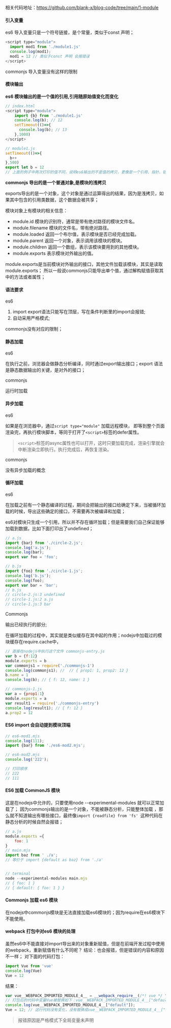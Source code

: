相关代码地址：https://github.com/blank-x/blog-code/tree/main/1-module

#### 引入变量

es6 导入变量只是一个符号链接，是个常量，类似于const 声明；

```js
<script type="module">
  import mod1 from './module1.js'
  console.log(mod1);
  mod1 = 12 // 类似于const 声明 会报错误
</script>
```

commonjs 导入变量没有这样的限制



#### 模块输出

**es6 模块输出的是一个值的引用,引用随原始值变化而变化**

```js
// index.html
<script type="module">
    import {b} from './module1.js'
    console.log(b); // 12
    setTimeout(()=>{
      console.log(b); // 13
    },1000)
</script>

// module1.js 
setTimeout(()=>{
  b++
},500)
export let b = 12
// 上面的例子中两次打印的值不同，说明es6输出的不是值的拷贝，更像是一个引用、指针、链接，能够动态改变的。

```



**commonjs 导出的是一个普通对象,是模块的浅拷贝**

exports导出的是一个对象，这个对象是通过运算得出的结果，因为是浅拷贝，如果其中包含的引用类数据，这个数据会被共享；

模块对象上有模块的相关信息：

- module.id 模块的识别符，通常是带有绝对路径的模块文件名。
- module.filename 模块的文件名，带有绝对路径。
- module.loaded 返回一个布尔值，表示模块是否已经完成加载。
- module.parent 返回一个对象，表示调用该模块的模块。
- module.children 返回一个数组，表示该模块要用到的其他模块。
- module.exports 表示模块对外输出的值。

module.exports是当前模块对外输出的接口，其他文件加载该模块，其实是读取module.exports；
所以一般说commonjs只能导出单个值，通过解构赋值获取其中的方法或者属性；



#### 语法要求

es6

1. import export语法只能写在顶层，写在条件判断里的import会报错;
2. 自动采用严格模式;

commonjs没有对应的限制；

#### 静态加载

es6

在执行之前，浏览器会做静态分析编译，同时通过export输出接口；export 语法是静态数据输出的关键，是对外的接口；

commonjs

运行时加载

####  异步加载

es6

如果是在浏览器中，通过`script type="module"`  加载远程模块， 即等到整个页面渲染完，再执行模块脚本，等同于打开了`<script>`标签的defer属性。

> `<script>`标签的async属性也可以打开，这时只要加载完成，渲染引擎就会中断渲染立即执行。执行完成后，再恢复渲染。

commonjs

没有异步加载的概念

#### 循环加载

es6 

在加载之前有一个静态编译的过程，期间会把输出的接口给确定下来，当被循环加载的时候，导出这些确定的接口，不需要再次被编译和加载；

es6对模块只生成一个引用，所以并不存在循环加载；但是需要我们自己保证能够加载到数据，比如下面打印出了undefined；

```javascript
// a.js
import {bar} from './circle-2.js';
console.log('a.js');
console.log(bar);
export var foo = 'foo';

// b.js
import {foo} from './circle-1.js';
console.log('b.js');
console.log(foo);
export var bar = 'bar';
// b.js
// circle-2.js:3 undefined
// circle-1.js:2 a.js
// circle-1.js:3 bar
```



Commonjs 

输出已经执行的部分;

在循环加载的过程中，其实就是类似缓存在其中起的作用；nodejs中加载过的模块缓存在require.cache中，

```js
// 直接在nodejs中执行这个文件 commonjs-entry.js
var b = {f:12}
module.exports = b
var commonjs1 = require('./commonjs-1')
console.log(commonjs1); //  // { prop1: 1, prop2: 12 }
b.name = 1
console.log(b); // { f: 12, name: 1 }

// commonjs-1.js
var a = {prop1:1}
module.exports = a
var result1 = require('./commonjs-entry')
console.log(result1); // { f: 12 }
a.prop2 = 12
```

#### ES6 import 会自动提到模块顶端

```js
// es6-mod1.mjs
console.log(111);
import {bar} from './es6-mod2.mjs';

// es6-mod2.mjs
console.log('222'); 

// 打印顺序
// 222
// 111
```

 

#### ES6 加载 CommonJS 模块

这是在nodejs中允许的，只要使用node --experimental-modules  就可以正常加载了；
因为commonjs输出的是一个对象，不能被静态分析，只能整体加载 ，那么就不知道输出有哪些接口，最终像`import {readfile} from 'fs' `这种代码在静态分析的时候自然会报错；

```javascript
// a.js
module.exports ={
	foo: 1
}
// main.mjs
import baz from ' ./a';
// 等价于 import {default as baz} from './a' 


// terminal
node --experimental-modules main.mjs
// { foo: 1 }
// { default: { foo: 1 } }
```
#### Commonjs 加载 es6 模块

在nodejs中commonjs模块是无法直接加载es6模块的；因为require在es6模块下不能使用。

#### webpack 打包中对es6 模块的处理

虽然es6中不能直接对import导出来的对象重新赋值，但是在前端开发过程中使用的webpack，重新赋值有什么不同呢？
结论：也会报错，但是错误的内容和原因不一样；
对下面的代码打包：

```javascript
import Vue from 'vue'
console.log(Vue)  
Vue = 12 
```
结果：
```javascript
var vue__WEBPACK_IMPORTED_MODULE_4__ = __webpack_require__(/*! vue */ "2b0e");
// 打包后的代码中变量Vue被替换如下：vue__WEBPACK_IMPORTED_MODULE_4__["default"];
console.log(vue__WEBPACK_IMPORTED_MODULE_4__["default"]);
Vue = 12; // 这行代码没有变化，没有替换成vue__WEBPACK_IMPORTED_MODULE_4__["default"] ，报错的就是这一行
```

> 报错原因是严格模式下全局变量未声明